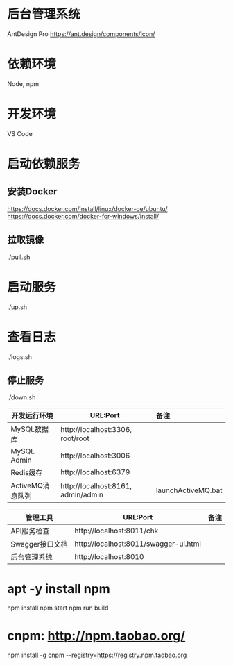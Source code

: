 ﻿# 后台管理系统
AntDesign Pro
https://ant.design/components/icon/

# 依赖环境
Node, npm

# 开发环境
VS Code

# 启动依赖服务
## 安装Docker
https://docs.docker.com/install/linux/docker-ce/ubuntu/
https://docs.docker.com/docker-for-windows/install/

## 拉取镜像
./pull.sh

# 启动服务
./up.sh

# 查看日志
./logs.sh

## 停止服务
./down.sh

| 开发运行环境     | URL:Port                                |  备注              |
| ------------     | --------------------------------------  | :----------------- |
| MySQL数据库      | http://localhost:3306, root/root        | |
| MySQL Admin      | http://localhost:3006                   | |
| Redis缓存        | http://localhost:6379                   | |
| ActiveMQ消息队列 | http://localhost:8161, admin/admin      | launchActiveMQ.bat |

| 管理工具         | URL:Port                                |  备注              |
| ------------     | --------------------------------------  | :----------------- |
| API服务检查      | http://localhost:8011/chk               | |
| Swagger接口文档  | http://localhost:8011/swagger-ui.html   | |
| 后台管理系统      | http://localhost:8010                   | |

# apt -y install npm
npm install
npm start
npm run build

# cnpm: http://npm.taobao.org/
npm install -g cnpm --registry=https://registry.npm.taobao.org
